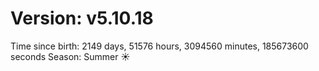 # Version: v5.10.18
Time since birth: 2149 days, 51576 hours, 3094560 minutes, 185673600 seconds
Season: Summer ☀️

